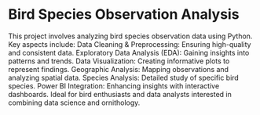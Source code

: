# Bird Species Observation Analysis
This project involves analyzing bird species observation data using Python. Key aspects include:
Data Cleaning & Preprocessing: Ensuring high-quality and consistent data.
Exploratory Data Analysis (EDA): Gaining insights into patterns and trends.
Data Visualization: Creating informative plots to represent findings.
Geographic Analysis: Mapping observations and analyzing spatial data.
Species Analysis: Detailed study of specific bird species.
Power BI Integration: Enhancing insights with interactive dashboards.
Ideal for bird enthusiasts and data analysts interested in combining data science and ornithology.

